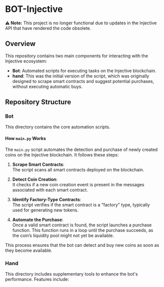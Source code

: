 # BOT-Injective

**⚠️ Note:** This project is no longer functional due to updates in the Injective API that have rendered the code obsolete.

## Overview

This repository contains two main components for interacting with the Injective ecosystem:

- **Bot**: Automated scripts for executing tasks on the Injective blockchain.
- **hand**: This was the initial version of the script, which was originally designed to scrape smart contracts and suggest potential purchases, without executing automatic buys.

## Repository Structure

### Bot

This directory contains the core automation scripts. 
#### How `main.py` Works

The `main.py` script automates the detection and purchase of newly created coins on the Injective blockchain. It follows these steps:

1. **Scrape Smart Contracts**:  
   The script scans all smart contracts deployed on the blockchain.

2. **Detect Coin Creation**:  
   It checks if a new coin creation event is present in the messages associated with each smart contract.

3. **Identify Factory-Type Contracts**:  
   The script verifies if the smart contract is a "factory" type, typically used for generating new tokens.

4. **Automate the Purchase**:  
   Once a valid smart contract is found, the script launches a purchase function. This function runs in a loop until the purchase succeeds, as the coin’s liquidity pool might not yet be available.

This process ensures that the bot can detect and buy new coins as soon as they become available.


### Hand

This directory includes supplementary tools to enhance the bot's performance. Features include:
